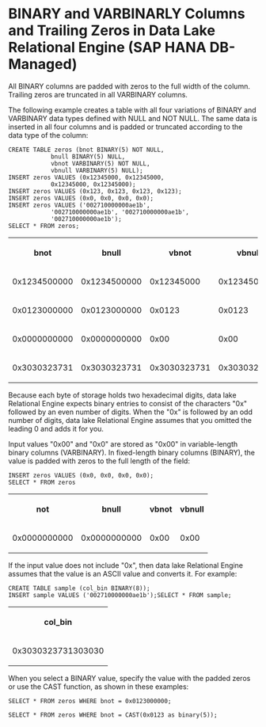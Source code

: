 <!-- loioe6c5a66232bf41f297982ef891fc0131 -->

# BINARY and VARBINARLY Columns and Trailing Zeros in Data Lake Relational Engine \(SAP HANA DB-Managed\)

All BINARY columns are padded with zeros to the full width of the column. Trailing zeros are truncated in all VARBINARY columns.



The following example creates a table with all four variations of BINARY and VARBINARY data types defined with NULL and NOT NULL. The same data is inserted in all four columns and is padded or truncated according to the data type of the column:

```
CREATE TABLE zeros (bnot BINARY(5) NOT NULL,
            bnull BINARY(5) NULL,
            vbnot VARBINARY(5) NOT NULL,
            vbnull VARBINARY(5) NULL);
INSERT zeros VALUES (0x12345000, 0x12345000,
            0x12345000, 0x12345000);
INSERT zeros VALUES (0x123, 0x123, 0x123, 0x123);
INSERT zeros VALUES (0x0, 0x0, 0x0, 0x0);
INSERT zeros VALUES ('002710000000ae1b',
            '002710000000ae1b', '002710000000ae1b',
            '002710000000ae1b');
SELECT * FROM zeros;
```


<table>
<tr>
<th valign="top">

bnot



</th>
<th valign="top">

bnull



</th>
<th valign="top">

vbnot



</th>
<th valign="top">

vbnull



</th>
</tr>
<tr>
<td valign="top">

0x1234500000



</td>
<td valign="top">

0x1234500000



</td>
<td valign="top">

0x12345000



</td>
<td valign="top">

0x12345000



</td>
</tr>
<tr>
<td valign="top">

0x0123000000



</td>
<td valign="top">

0x0123000000



</td>
<td valign="top">

0x0123



</td>
<td valign="top">

0x0123



</td>
</tr>
<tr>
<td valign="top">

0x0000000000



</td>
<td valign="top">

0x0000000000



</td>
<td valign="top">

0x00



</td>
<td valign="top">

0x00



</td>
</tr>
<tr>
<td valign="top">

0x3030323731



</td>
<td valign="top">

0x3030323731



</td>
<td valign="top">

0x3030323731



</td>
<td valign="top">

0x3030323731



</td>
</tr>
</table>

Because each byte of storage holds two hexadecimal digits, data lake Relational Engine expects binary entries to consist of the characters "0x" followed by an even number of digits. When the "0x" is followed by an odd number of digits, data lake Relational Engine assumes that you omitted the leading 0 and adds it for you.

Input values "0x00" and "0x0" are stored as "0x00" in variable-length binary columns \(VARBINARY\). In fixed-length binary columns \(BINARY\), the value is padded with zeros to the full length of the field:

```
INSERT zeros VALUES (0x0, 0x0, 0x0, 0x0);
SELECT * FROM zeros 
```


<table>
<tr>
<th valign="top">

not



</th>
<th valign="top">

bnull



</th>
<th valign="top">

vbnot



</th>
<th valign="top">

vbnull



</th>
</tr>
<tr>
<td valign="top">

0x0000000000



</td>
<td valign="top">

0x0000000000



</td>
<td valign="top">

0x00



</td>
<td valign="top">

0x00



</td>
</tr>
</table>

If the input value does not include "0x", then data lake Relational Engine assumes that the value is an ASCII value and converts it. For example:

```
CREATE TABLE sample (col_bin BINARY(8));
INSERT sample VALUES ('002710000000ae1b');SELECT * FROM sample;
```


<table>
<tr>
<th valign="top">

col\_bin



</th>
</tr>
<tr>
<td valign="top">

0x3030323731303030



</td>
</tr>
</table>

When you select a BINARY value, specify the value with the padded zeros or use the CAST function, as shown in these examples:

```
SELECT * FROM zeros WHERE bnot = 0x0123000000;
```

```
SELECT * FROM zeros WHERE bnot = CAST(0x0123 as binary(5));
```

